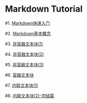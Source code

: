 # Markdown Tutorial

#1. [Markdown快速入门](https://github.com/TiriSane/MarkdownTutorial/blob/master/Markdown_Tutorial_1.md)

#2. [Markdown基本概念](https://github.com/TiriSane/MarkdownTutorial/blob/master/Markdown_Tutorial_2.md)

#3. [非容器文本块(1)](https://github.com/TiriSane/MarkdownTutorial/blob/master/Markdown_Tutorial_3.md)

#4. [非容器文本块(2)](https://github.com/TiriSane/MarkdownTutorial/blob/master/Markdown_Tutorial_4.md)

#5. [非容器文本块(3)](https://github.com/TiriSane/MarkdownTutorial/blob/master/Markdown_Tutorial_5.md)

#6. [容器文本块](https://github.com/TiriSane/MarkdownTutorial/blob/master/Markdown_Tutorial_6.md)

#7. [内联文本块(1)](https://github.com/TiriSane/MarkdownTutorial/blob/master/Markdown_Tutorial_7.md)

#8. [内联文本块(2)-完结篇](https://github.com/TiriSane/MarkdownTutorial/blob/master/Markdown_Tutorial_8.md)

